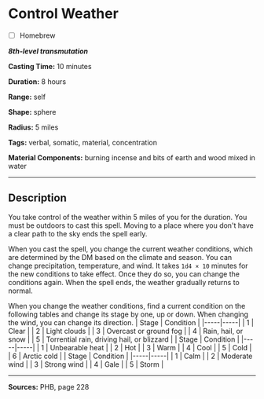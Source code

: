 # Control Weather

- [ ] Homebrew

***8th-level transmutation***

**Casting Time:** 10 minutes

**Duration:** 8 hours

**Range:** self

**Shape:** sphere

**Radius:** 5 miles

**Tags:** verbal, somatic, material, concentration

**Material Components:** burning incense and bits of earth and wood mixed in water

---

## Description
You take control of the weather within 5 miles of you for the duration.
You must be outdoors to cast this spell.
Moving to a place where you don't have a clear path to the sky ends the spell early.

When you cast the spell, you change the current weather conditions, which are determined by the DM based on the climate and season.
You can change precipitation, temperature, and wind.
It takes `1d4 × 10` minutes for the new conditions to take effect.
Once they do so, you can change the conditions again.
When the spell ends, the weather gradually returns to normal.

When you change the weather conditions, find a current condition on the following tables and change its stage by one, up or down.
When changing the wind, you can change its direction.
| Stage | Condition |
|-----|-----|
| 1 | Clear |
| 2 | Light clouds |
| 3 | Overcast or ground fog |
| 4 | Rain, hail, or snow |
| 5 | Torrential rain, driving hail, or blizzard |
| Stage | Condition |
|-----|-----|
| 1 | Unbearable heat |
| 2 | Hot |
| 3 | Warm |
| 4 | Cool |
| 5 | Cold |
| 6 | Arctic cold |
| Stage | Condition |
|-----|-----|
| 1 | Calm |
| 2 | Moderate wind |
| 3 | Strong wind |
| 4 | Gale |
| 5 | Storm |

---

**Sources:** PHB, page 228
